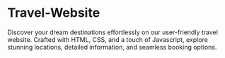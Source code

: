 # Travel-Website
Discover your dream destinations effortlessly on our user-friendly travel website. Crafted  with HTML, CSS, and a touch of Javascript, explore stunning locations, detailed information,  and seamless booking options. 

